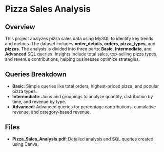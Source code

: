# Pizza Sales Analysis

## Overview

This project analyzes pizza sales data using MySQL to identify key trends and metrics. The dataset includes **order_details**, **orders**, **pizza_types**, and **pizzas**. The analysis is divided into three parts: **Basic**, **Intermediate**, and **Advanced** SQL queries. Insights include total sales, top-selling pizza types, and revenue contributions, helping businesses optimize strategies.

## Queries Breakdown

- **Basic**: Simple queries like total orders, highest-priced pizza, and popular pizza types.
- **Intermediate**: Joins and groupings to analyze quantity, distribution by time, and revenue by type.
- **Advanced**: Advanced queries for percentage contributions, cumulative revenue, and category-based revenue.

## Files

- **Pizza_Sales_Analysis.pdf**: Detailed analysis and SQL queries created using Canva.
